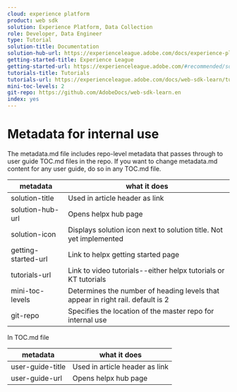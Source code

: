 ```yaml
---
cloud: experience platform
product: web sdk
solution: Experience Platform, Data Collection
role: Developer, Data Engineer
type: Tutorial
solution-title: Documentation
solution-hub-url: https://experienceleague.adobe.com/docs/experience-platform/edge/home.html
getting-started-title: Experience League
getting-started-url: https://experienceleague.adobe.com/#recommended/solutions/experience-platform
tutorials-title: Tutorials
tutorials-url: https://experienceleague.adobe.com/docs/web-sdk-learn/tutorials/overview.html
mini-toc-levels: 2
git-repo: https://github.com/AdobeDocs/web-sdk-learn.en
index: yes
---
```


# Metadata for internal use

The metadata.md file includes repo-level metadata that passes through to user guide TOC.md files in the repo. If you want to change metadata.md content for any user guide, do so in any TOC.md file.

| metadata | what it does |
|--- |--- |
| solution-title | Used in article header as link |
| solution-hub-url | Opens helpx hub page |
| solution-icon | Displays solution icon next to solution title. Not yet implemented |
| getting-started-url | Link to helpx getting started page |
| tutorials-url | Link to video tutorials--either helpx tutorials or KT tutorials |
| mini-toc-levels | Determines the number of heading levels that appear in right rail. default is 2 |
| git-repo | Specifies the location of the master repo for internal use |

In TOC.md file

| metadata | what it does |
|--- |--- |
| user-guide-title | Used in article header as link |
| user-guide-url | Opens helpx hub page |
